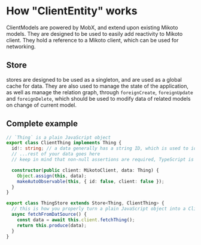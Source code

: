 # How "ClientEntity" works

ClientModels are powered by MobX, and extend upon existing Mikoto models. They are designed to be used to easily add reactivity to Mikoto client. They hold a reference to a Mikoto client, which can be used for networking.

## Store

stores are designed to be used as a singleton, and are used as a global cache for data. They are also used to manage the state of the application, as well as manage the relation graph, through `foreignCreate`, `foreignUpdate` and `foreignDelete`, which should be used to modify data of related models on change of current model.

## Complete example

```ts
// `Thing` is a plain JavaScript object
export class ClientThing implements Thing {
  id!: string; // a data generally has a string ID, which is used to identify it
  // ...rest of your data goes here
  // keep in mind that non-null assertions are required, TypeScript is not smart enough

  constructor(public client: MikotoClient, data: Thing) {
    Object.assign(this, data);
    makeAutoObservable(this, { id: false, client: false });
  }
}

export class ThingStore extends Store<Thing, ClientThing> {
  // this is how you properly turn a plain JavaScript object into a ClientModel
  async fetchFromDatSource() {
    const data = await this.client.fetchThing();
    return this.produce(data);
  }
}
```

